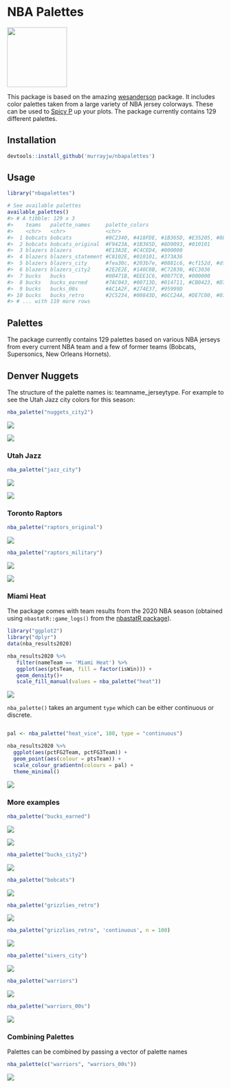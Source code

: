 
<!-- README.md is generated from README.Rmd. Please edit that file -->

# NBA Palettes

<img src='man/figure/logo.jpeg' height="139" />

This package is based on the amazing
[wesanderson](https://github.com/karthik/wesanderson) package. It
includes color palettes taken from a large variety of NBA jersey
colorways. These can be used to [Spicy
P](https://twitter.com/pskills43/status/1337063497469997058/photo/1) up
your plots. The package currently contains 129 different palettes.

## Installation

``` r
devtools::install_github('murrayjw/nbapalettes')
```

## Usage

``` r
library("nbapalettes")

# See available palettes
available_palettes()
#> # A tibble: 129 x 3
#>    teams   palette_names     palette_colors                                     
#>    <chr>   <chr>             <chr>                                              
#>  1 bobcats bobcats           #0C2340, #418FDE, #1B365D, #E35205, #888B8D        
#>  2 bobcats bobcats_original  #F9423A, #1B365D, #8D9093, #010101                 
#>  3 blazers blazers           #E13A3E, #C4CED4, #000000                          
#>  4 blazers blazers_statement #C8102E, #010101, #373A36                          
#>  5 blazers blazers_city      #fea30c, #203b7e, #0881c6, #cf152d, #df4826        
#>  6 blazers blazers_city2     #2E2E2E, #140C0B, #C72830, #EC3036                 
#>  7 bucks   bucks             #00471B, #EEE1C6, #0077C0, #000000                 
#>  8 bucks   bucks_earned      #7AC043, #00713D, #014711, #CB0423, #D7D7D7, #FFFF~
#>  9 bucks   bucks_00s         #AC1A2F, #274E37, #95999D                          
#> 10 bucks   bucks_retro       #2C5234, #00843D, #6CC24A, #DE7C00, #010101        
#> # ... with 119 more rows
```

## Palettes

The package currently contains 129 palettes based on various NBA jerseys
from every current NBA team and a few of former teams (Bobcats,
Supersonics, New Orleans Hornets).

## Denver Nuggets

The structure of the palette names is: teamname\_jerseytype. For example
to see the Utah Jazz city colors for this season:

``` r
nba_palette("nuggets_city2")
```

![](man/figure/nuggets-1.png)<!-- -->

![](man/figure/nuggets.jpg)

### Utah Jazz

``` r
nba_palette("jazz_city")
```

![](man/figure/jazz-1.png)<!-- -->

![](man/figure/jazz-city.jpg)

### Toronto Raptors

``` r
nba_palette("raptors_original")
```

![](man/figure/royal-1.png)<!-- -->

``` r
nba_palette("raptors_military")
```

![](man/figure/royal-2.png)<!-- -->

![](man/figure/raps-military.jpg)

### Miami Heat

The package comes with team results from the 2020 NBA season (obtained
using `nbastatR::game_logs()` from the [nbastatR
package](http://asbcllc.com/nbastatR/)).

``` r
library("ggplot2")
library("dplyr")
data(nba_results2020)

nba_results2020 %>% 
   filter(nameTeam == 'Miami Heat') %>% 
   ggplot(aes(ptsTeam, fill = factor(isWin))) + 
   geom_density()+
   scale_fill_manual(values = nba_palette("heat"))
```

![](man/figure/ggplot1-1.png)<!-- -->

`nba_palette()` takes an argument `type` which can be either continuous
or discrete.

``` r

pal <- nba_palette("heat_vice", 100, type = "continuous")

nba_results2020 %>% 
  ggplot(aes(pctFG2Team, pctFG3Team)) +
  geom_point(aes(colour = ptsTeam)) +
  scale_colour_gradientn(colours = pal) +
  theme_minimal()
```

![](man/figure/ggplot2-1.png)<!-- -->

### More examples

``` r
nba_palette("bucks_earned")
```

![](man/figure/bucks_earned-1.png)<!-- -->

![](man/figure/bucks-earned.jpg)

``` r
nba_palette("bucks_city2")
```

![](man/figure/bucks_ciy-1.png)<!-- -->

``` r
nba_palette("bobcats")
```

![](man/figure/bobcats-1.png)<!-- -->

``` r
nba_palette("grizzlies_retro")
```

![](man/figure/grizzlies_retro-1.png)<!-- -->

``` r
nba_palette("grizzlies_retro", 'continuous', n = 100)
```

![](man/figure/grizzlies_retro-2.png)<!-- -->

``` r
nba_palette("sixers_city")
```

![](man/figure/sixers_city-1.png)<!-- -->

``` r
nba_palette("warriors")
```

![](man/figure/warriors-1.png)<!-- -->

``` r
nba_palette("warriors_00s")
```

![](man/figure/warriors-2.png)<!-- -->

### Combining Palettes

Palettes can be combined by passing a vector of palette names

``` r
nba_palette(c("warriors", "warriors_00s"))
```

![](man/figure/warriors_combined-1.png)<!-- -->
